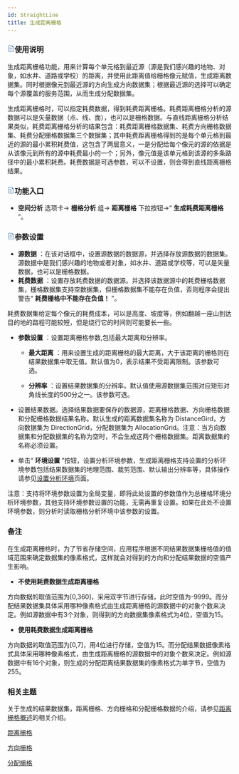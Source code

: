 ```yaml
---
id: StraightLine
title: 生成距离栅格
---
```

### ![](../../../img/read.gif)使用说明

生成距离栅格功能，用来计算每个单元格到最近源（源是我们感兴趣的地物、对象，如水井、道路或学校）的距离，并使用此距离值给栅格像元赋值，生成距离数据集。同时根据像元到最近源的方向生成方向数据集；根据最近源的选择可以确定每个源覆盖的服务范围，从而生成分配数据集。

生成距离栅格时，可以指定耗费数据，得到耗费距离栅格。耗费距离栅格分析的源数据可以是矢量数据（点、线、面），也可以是栅格数据。与直线距离栅格分析结果类似，耗费距离栅格分析的结果包含：耗费距离栅格数据集、耗费方向栅格数据集、耗费分配栅格数据集三个数据集；其中耗费距离栅格得到的是每个单元格到最近的源的最小累积耗费值，这包含了两层意义，一是分配给每个像元的源的依据是从该像元到所有的源中耗费最小的一个；另外，像元值是该单元格到该源的多条路径中的最小累积耗费。耗费数据是可选参数，可以不设置，则会得到直线距离栅格结果。

### ![](../../../img/read.gif)功能入口

  * **空间分析** 选项卡-> **栅格分析** 组-> **距离栅格** 下拉按钮->“ **生成耗费距离栅格** ”。

### ![](../../../img/read.gif)参数设置

  * **源数据** ：在该对话框中，设置源数据的数据源，并选择存放源数据的数据集。源数据中是我们感兴趣的地物或者对象，如水井、道路或学校等，可以是矢量数据，也可以是栅格数据。
  * **耗费数据** ：设置存放耗费数据的数据源。并选择该数据源中的耗费栅格数据集，栅格数据集支持空数据集，但栅格数据集不能存在负值，否则程序会提出警告“ **耗费栅格中不能存在负值！** ”。 

耗费数据集给定每个像元的耗费成本，可以是高度、坡度等，例如翻越一座山到达目的地的路程可能较短，但是绕行它的时间则可能要长一些。

  * **参数设置** ：设置距离栅格参数,包括最大距离和分辨率。 
    - **最大距离** ：用来设置生成的距离栅格的最大距离，大于该距离的栅格则在结果数据集中取无值。默认值为0，表示结果不受距离限制。该参数可选。

    - **分辨率** ：设置结果数据集的分辨率。默认值使用源数据集范围对应矩形对角线长度的500分之一。该参数可选。

  * 设置结果数据。选择结果数据要保存的数据源，距离栅格数据、方向栅格数据和分配栅格数据结果名称。默认生成的距离数据集名称为 DistanceGird，方向数据集为 DirectionGrid，分配数据集为 AllocationGrid。注意：当方向数据集和分配数据集的名称为空时，不会生成这两个栅格数据集。距离数据集的名称必须设置。
  * 单击“ **环境设置** ”按钮，设置分析环境参数，生成距离栅格支持设置的分析环境参数包括结果数据集的地理范围、裁剪范围、默认输出分辨率等，具体操作请参见[设置分析环境](../../Raster/AnalystEnvironment)页面。 

注意：支持将环境参数设置为全局变量，即将此处设置的参数值作为总栅格环境分析环境参数，其他支持环境参数设置的功能，无需再重复设置。如果在此处不设置环境参数，则分析时读取栅格分析环境中该参数的设置。

### 备注

在生成距离栅格时，为了节省存储空间，应用程序根据不同结果数据集栅格值的值域范围来确定数据集的像素格式，这样就会对得到的方向和分配结果数据的空值产生影响。 

* **不使用耗费数据生成距离栅格**

方向数据的取值范围为[0,360]，采用双字节进行存储，此时空值为-9999。而分配结果数据集具体采用哪种像素格式由生成距离栅格的源数据中的对象个数来决定。例如源数据中有3个对象，则得到的方向数据集像素格式为4位，空值为15。

* **使用耗费数据生成距离栅格**

方向数据的取值范围为[0,7]，用4位进行存储，空值为15。而分配结果数据像素格式具体采用哪种像素格式，由生成距离栅格的源数据中的对象个数来决定。例如源数据中有16个对象，则生成的分配距离结果数据集的像素格式为单字节，空值为255。

###  相关主题

关于生成的结果数据集，距离栅格、方向栅格和分配栅格数据的介绍，请参见[距离栅格概述](RasterDistance)的相关介绍。

[距离栅格](RasterDistance)

[方向栅格](RasterDistance)

[分配栅格](RasterDistance)
